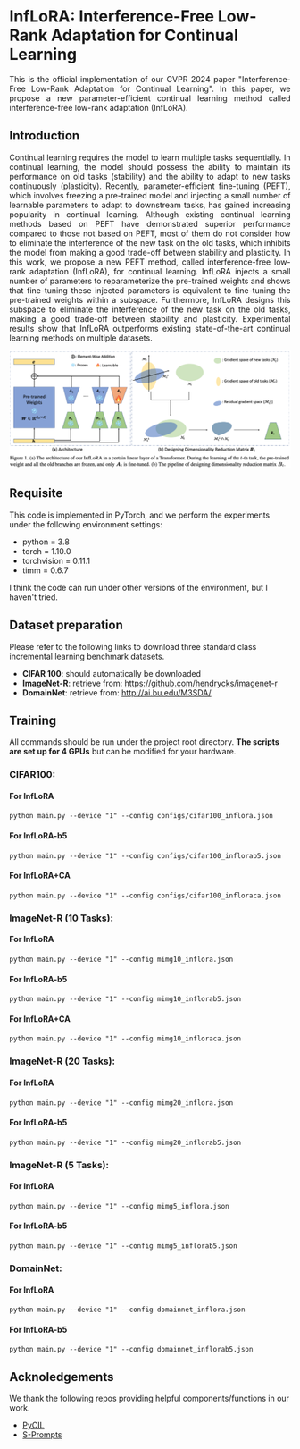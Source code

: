 # InfLoRA: Interference-Free Low-Rank Adaptation for Continual Learning

<div align="justify">
  This is the official implementation of our CVPR 2024 paper "Interference-Free Low-Rank Adaptation for Continual Learning".
In this paper, we propose a new parameter-efficient continual learning method called interference-free low-rank adaptation (InfLoRA). 
</div>

## Introduction

<div align="justify">
Continual learning requires the model to learn multiple tasks sequentially. In continual learning, the model should possess the ability to maintain its performance on old tasks (stability) and the ability to adapt to new tasks continuously (plasticity). Recently, parameter-efficient fine-tuning (PEFT), which involves freezing a pre-trained model and injecting a small number of learnable parameters to adapt to downstream tasks, has gained increasing popularity in continual learning. Although existing continual learning methods based on PEFT have demonstrated superior performance compared to those not based on PEFT, most of them do not consider how to eliminate the interference of the new task on the old tasks, which inhibits the model from making a good trade-off between stability and plasticity. In this work, we propose a new PEFT method, called interference-free low-rank adaptation (InfLoRA), for continual learning. InfLoRA injects a small number of parameters to reparameterize the pre-trained weights and shows that fine-tuning these injected parameters is equivalent to fine-tuning the pre-trained weights within a subspace. Furthermore, InfLoRA designs this subspace to eliminate the interference of the new task on the old tasks, making a good trade-off between stability and plasticity. Experimental results show that InfLoRA outperforms existing state-of-the-art continual learning methods on multiple datasets.
</div>

![InfLoRA.png](InfLoRA.png)

## Requisite

This code is implemented in PyTorch, and we perform the experiments under the following environment settings:

- python = 3.8
- torch = 1.10.0
- torchvision = 0.11.1
- timm = 0.6.7

I think the code can run under other versions of the environment, but I haven't tried.


## Dataset preparation
Please refer to the following links to download three standard class incremental learning benchmark datasets.

 * **CIFAR 100**: should automatically be downloaded
 * **ImageNet-R**: retrieve from: https://github.com/hendrycks/imagenet-r
 * **DomainNet**: retrieve from: http://ai.bu.edu/M3SDA/

## Training
All commands should be run under the project root directory. **The scripts are set up for 4 GPUs** but can be modified for your hardware.

### CIFAR100:
#### For InfLoRA
```
python main.py --device "1" --config configs/cifar100_inflora.json 
```

#### For InfLoRA-b5
```
python main.py --device "1" --config configs/cifar100_inflorab5.json 
```

#### For InfLoRA+CA
```
python main.py --device "1" --config configs/cifar100_infloraca.json 
```

### ImageNet-R (10 Tasks):
#### For InfLoRA
```
python main.py --device "1" --config mimg10_inflora.json 
```

#### For InfLoRA-b5
```
python main.py --device "1" --config mimg10_inflorab5.json 
```

#### For InfLoRA+CA
```
python main.py --device "1" --config mimg10_infloraca.json 
```

### ImageNet-R (20 Tasks):
#### For InfLoRA
```
python main.py --device "1" --config mimg20_inflora.json 
```

#### For InfLoRA-b5
```
python main.py --device "1" --config mimg20_inflorab5.json 
```

### ImageNet-R (5 Tasks):
#### For InfLoRA
```
python main.py --device "1" --config mimg5_inflora.json 
```

#### For InfLoRA-b5
```
python main.py --device "1" --config mimg5_inflorab5.json 
```

### DomainNet:
#### For InfLoRA
```
python main.py --device "1" --config domainnet_inflora.json 
```

#### For InfLoRA-b5
```
python main.py --device "1" --config domainnet_inflorab5.json 
```


## Acknoledgements
We thank the following repos providing helpful components/functions in our work.

- [PyCIL](https://github.com/G-U-N/PyCIL)
- [S-Prompts](https://github.com/iamwangyabin/S-Prompts)




